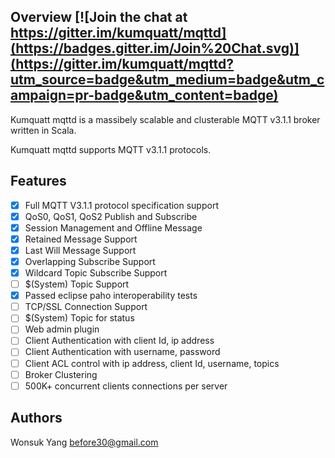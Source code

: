 ## Overview [![Join the chat at https://gitter.im/kumquatt/mqttd](https://badges.gitter.im/Join%20Chat.svg)](https://gitter.im/kumquatt/mqttd?utm_source=badge&utm_medium=badge&utm_campaign=pr-badge&utm_content=badge)

Kumquatt mqttd is a massibely scalable and clusterable MQTT v3.1.1 broker written in Scala. 

Kumquatt mqttd supports MQTT v3.1.1 protocols.

## Features

- [x] Full MQTT V3.1.1 protocol specification support
- [x] QoS0, QoS1, QoS2 Publish and Subscribe
- [x] Session Management and Offline Message
- [x] Retained Message Support
- [x] Last Will Message Support
- [x] Overlapping Subscribe Support
- [x] Wildcard Topic Subscribe Support
- [ ] $(System) Topic Support
- [x] Passed eclipse paho interoperability tests
- [ ] TCP/SSL Connection Support
- [ ] $(System) Topic for status
- [ ] Web admin plugin
- [ ] Client Authentication with client Id, ip address
- [ ] Client Authentication with username, password
- [ ] Client ACL control with ip address, client Id, username, topics
- [ ] Broker Clustering
- [ ] 500K+ concurrent clients connections per server

## Authors

Wonsuk Yang before30@gmail.com
